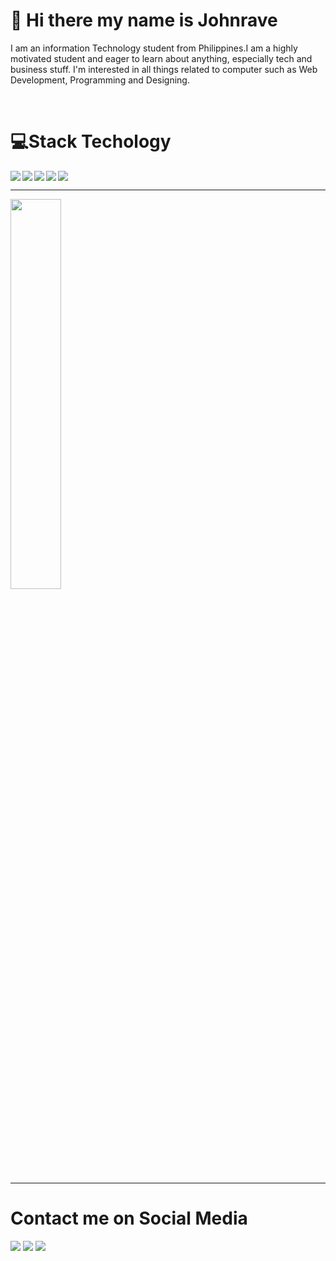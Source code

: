 
<h1>👋 Hi there my name is Johnrave</h1>
<p>I am an information Technology student from Philippines.I am a highly motivated student and eager to learn about anything, especially tech and business stuff. I'm interested in all things related to computer such as Web Development, Programming and Designing.</p>

<br/>
<!--- Languages --->
<h1>💻Stack Techology</h1>
<img  align ="left" src="https://img.shields.io/badge/HTML5-E34F26?style=for-the-badge&logo=html5&logoColor=white"/>
<img  align ="left" src="https://img.shields.io/badge/CSS3-1572B6?style=for-the-badge&logo=css3&logoColor=white"/>
<img  align ="left" src="https://img.shields.io/badge/JavaScript-323330?style=for-the-badge&logo=javascript&logoC"/>
<img align ="left"  src="https://img.shields.io/badge/Figma-F24E1E?style=for-the-badge&logo=figma&logoColor=white"/>
<img   src="https://img.shields.io/badge/Bootstrap-563D7C?style=for-the-badge&logo=bootstrap&logoColor=white"/>

<!--- Stats --->
<hr>

<img   width = "40%" src="https://github-readme-stats.vercel.app/api/top-langs/?username=Johnravee&layout=compact"/>

<hr>

<h1>Contact me on Social Media</h1>
<a align ="left" target="_blank" href ="https://mail.google.com/mail/u/lee@example.org/#compose"><img src="https://img.shields.io/badge/Gmail-D14836?style=for-the-badge&logo=gmail&logoColor=white"/></a>
<a align ="left" target="_blank" href ="https://www.facebook.com/profile.php?id=100086311660925"><img src="https://img.shields.io/badge/Facebook-%231877F2.svg?style=for-the-badge&logo=Facebook&logoColor=white"/></a>
<a target="_blank" href ="https://www.linkedin.com/in/johrave-mimay-740a06237/"><img src="https://img.shields.io/badge/linkedin-%230077B5.svg?style=for-the-badge&logo=linkedin&logoColor=white"/></a>








